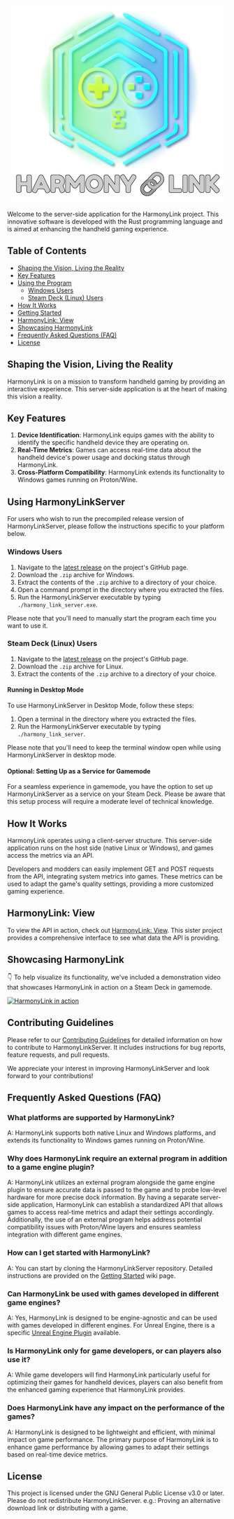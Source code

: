 <p align="center">
  <img src="Images/HarmonyLinkLogo.png" alt="HarmonyLinkLogo"/>
</p>

Welcome to the server-side application for the HarmonyLink project. This innovative software is developed with the Rust programming language and is aimed at enhancing the handheld gaming experience.

## Table of Contents

- [Shaping the Vision, Living the Reality](#shaping-the-vision,-living-the-reality)
- [Key Features](#key-features)
- [Using the Program](#using-the-program)
  - [Windows Users](#windows-users)
  - [Steam Deck (Linux) Users](#steam-deck-linux-users)
- [How It Works](#how-it-works)
- [Getting Started](https://github.com/Jordonbc/HarmonyLinkServer/wiki/Getting-Started)
- [HarmonyLink: View](#harmonylink-view)
- [Showcasing HarmonyLink](#showcasing-harmonylink)
- [Frequently Asked Questions (FAQ)](#frequently-asked-questions-faq)
- [License](#license)

## Shaping the Vision, Living the Reality

HarmonyLink is on a mission to transform handheld gaming by providing an interactive experience. This server-side application is at the heart of making this vision a reality.

## Key Features

1. **Device Identification**: HarmonyLink equips games with the ability to identify the specific handheld device they are operating on.
2. **Real-Time Metrics**: Games can access real-time data about the handheld device's power usage and docking status through HarmonyLink.
3. **Cross-Platform Compatibility**: HarmonyLink extends its functionality to Windows games running on Proton/Wine.

## Using HarmonyLinkServer

For users who wish to run the precompiled release version of HarmonyLinkServer, please follow the instructions specific to your platform below.

### Windows Users

1. Navigate to the [latest release](https://github.com/Jordonbc/HarmonyLinkServer/releases/latest) on the project's GitHub page.
2. Download the `.zip` archive for Windows.
3. Extract the contents of the `.zip` archive to a directory of your choice.
4. Open a command prompt in the directory where you extracted the files.
5. Run the HarmonyLinkServer executable by typing `./harmony_link_server.exe`.

Please note that you'll need to manually start the program each time you want to use it.

### Steam Deck (Linux) Users

1. Navigate to the [latest release](https://github.com/Jordonbc/HarmonyLinkServer/releases/latest) on the project's GitHub page.
2. Download the `.zip` archive for Linux.
3. Extract the contents of the `.zip` archive to a directory of your choice.

#### Running in Desktop Mode

To use HarmonyLinkServer in Desktop Mode, follow these steps:

1. Open a terminal in the directory where you extracted the files.
2. Run the HarmonyLinkServer executable by typing `./harmony_link_server`.

Please note that you'll need to keep the terminal window open while using HarmonyLinkServer in desktop mode.

#### Optional: Setting Up as a Service for Gamemode

For a seamless experience in gamemode, you have the option to set up HarmonyLinkServer as a service on your Steam Deck. Please be aware that this setup process will require a moderate level of technical knowledge.

## How It Works

HarmonyLink operates using a client-server structure. This server-side application runs on the host side (native Linux or Windows), and games access the metrics via an API.

Developers and modders can easily implement GET and POST requests from the API, integrating system metrics into games. These metrics can be used to adapt the game's quality settings, providing a more customized gaming experience.

## HarmonyLink: View

To view the API in action, check out [HarmonyLink: View](https://github.com/Jordonbc/HarmonyLinkView). This sister project provides a comprehensive interface to see what data the API is providing.

## Showcasing HarmonyLink

👇 To help visualize its functionality, we've included a demonstration video that showcases HarmonyLink in action on a Steam Deck in gamemode.

[![HarmonyLink in action](https://img.youtube.com/vi/qU3w_fo4nY4/0.jpg)](https://www.youtube.com/watch?v=qU3w_fo4nY4)

## Contributing Guidelines

Please refer to our [Contributing Guidelines](CONTRIBUTING.md) for detailed information on how to contribute to HarmonyLinkServer. It includes instructions for bug reports, feature requests, and pull requests.

We appreciate your interest in improving HarmonyLinkServer and look forward to your contributions!

## Frequently Asked Questions (FAQ)

### What platforms are supported by HarmonyLink?

A: HarmonyLink supports both native Linux and Windows platforms, and extends its functionality to Windows games running on Proton/Wine.

### Why does HarmonyLink require an external program in addition to a game engine plugin?

A: HarmonyLink utilizes an external program alongside the game engine plugin to ensure accurate data is passed to the game and to probe low-level hardware for more precise dock information. By having a separate server-side application, HarmonyLink can establish a standardized API that allows games to access real-time metrics and adapt their settings accordingly. Additionally, the use of an external program helps address potential compatibility issues with Proton/Wine layers and ensures seamless integration with different game engines.

### How can I get started with HarmonyLink?

A: You can start by cloning the HarmonyLinkServer repository. Detailed instructions are provided on the [Getting Started](https://github.com/Jordonbc/HarmonyLinkServer/wiki/Getting-Started) wiki page.

### Can HarmonyLink be used with games developed in different game engines?

A: Yes, HarmonyLink is designed to be engine-agnostic and can be used with games developed in different engines. For Unreal Engine, there is a specific [Unreal Engine Plugin](https://github.com/Jordonbc/HarmonyLinkUE) available.

### Is HarmonyLink only for game developers, or can players also use it?

A: While game developers will find HarmonyLink particularly useful for optimizing their games for handheld devices, players can also benefit from the enhanced gaming experience that HarmonyLink provides.

### Does HarmonyLink have any impact on the performance of the games?

A: HarmonyLink is designed to be lightweight and efficient, with minimal impact on game performance. The primary purpose of HarmonyLink is to enhance game performance by allowing games to adapt their settings based on real-time device metrics.

## License

This project is licensed under the GNU General Public License v3.0 or later. Please do not redistribute HarmonyLinkServer. e.g.: Proving an alternative download link or distributing with a game.
